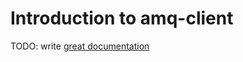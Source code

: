 # Introduction to amq-client

TODO: write [great documentation](http://jacobian.org/writing/what-to-write/)
